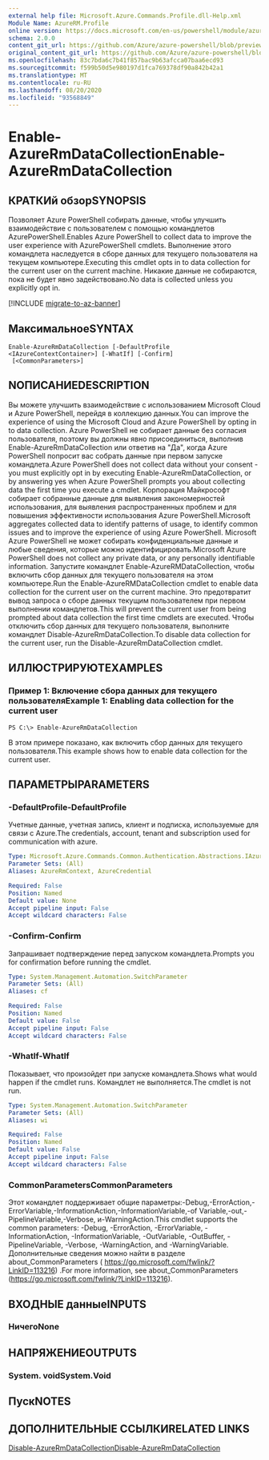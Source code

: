 ```yaml
---
external help file: Microsoft.Azure.Commands.Profile.dll-Help.xml
Module Name: AzureRM.Profile
online version: https://docs.microsoft.com/en-us/powershell/module/azurerm.profile/enable-azurermdatacollection
schema: 2.0.0
content_git_url: https://github.com/Azure/azure-powershell/blob/preview/src/ResourceManager/Profile/Commands.Profile/help/Enable-AzureRmDataCollection.md
original_content_git_url: https://github.com/Azure/azure-powershell/blob/preview/src/ResourceManager/Profile/Commands.Profile/help/Enable-AzureRmDataCollection.md
ms.openlocfilehash: 83c7bda6c7b41f857bac9b63afcca07baa6ecd93
ms.sourcegitcommit: f599b50d5e980197d1fca769378df90a842b42a1
ms.translationtype: MT
ms.contentlocale: ru-RU
ms.lasthandoff: 08/20/2020
ms.locfileid: "93568849"
---
```

# <span data-ttu-id="e280b-101">Enable-AzureRmDataCollection</span><span class="sxs-lookup"><span data-stu-id="e280b-101">Enable-AzureRmDataCollection</span></span>

## <span data-ttu-id="e280b-102">КРАТКИй обзор</span><span class="sxs-lookup"><span data-stu-id="e280b-102">SYNOPSIS</span></span>
<span data-ttu-id="e280b-103">Позволяет Azure PowerShell собирать данные, чтобы улучшить взаимодействие с пользователем с помощью командлетов AzurePowerShell.</span><span class="sxs-lookup"><span data-stu-id="e280b-103">Enables Azure PowerShell to collect data to improve the user experience with AzurePowerShell cmdlets.</span></span>
<span data-ttu-id="e280b-104">Выполнение этого командлета наследуется в сборе данных для текущего пользователя на текущем компьютере.</span><span class="sxs-lookup"><span data-stu-id="e280b-104">Executing this cmdlet opts in to data collection for the current user on the current machine.</span></span>
<span data-ttu-id="e280b-105">Никакие данные не собираются, пока не будет явно задействовано.</span><span class="sxs-lookup"><span data-stu-id="e280b-105">No data is collected unless you explicitly opt in.</span></span>

[!INCLUDE [migrate-to-az-banner](../../includes/migrate-to-az-banner.md)]

## <span data-ttu-id="e280b-106">Максимальное</span><span class="sxs-lookup"><span data-stu-id="e280b-106">SYNTAX</span></span>

```
Enable-AzureRmDataCollection [-DefaultProfile <IAzureContextContainer>] [-WhatIf] [-Confirm]
 [<CommonParameters>]
```

## <span data-ttu-id="e280b-107">NОПИСАНИЕ</span><span class="sxs-lookup"><span data-stu-id="e280b-107">DESCRIPTION</span></span>
<span data-ttu-id="e280b-108">Вы можете улучшить взаимодействие с использованием Microsoft Cloud и Azure PowerShell, перейдя в коллекцию данных.</span><span class="sxs-lookup"><span data-stu-id="e280b-108">You can improve the experience of using the Microsoft Cloud and Azure PowerShell by opting in to data collection.</span></span>
<span data-ttu-id="e280b-109">Azure PowerShell не собирает данные без согласия пользователя, поэтому вы должны явно присоединиться, выполнив Enable-AzureRmDataCollection или ответив на "Да", когда Azure PowerShell попросит вас собрать данные при первом запуске командлета.</span><span class="sxs-lookup"><span data-stu-id="e280b-109">Azure PowerShell does not collect data without your consent - you must explicitly opt in by executing Enable-AzureRmDataCollection, or by answering yes when Azure PowerShell prompts you about collecting data the first time you execute a cmdlet.</span></span>
<span data-ttu-id="e280b-110">Корпорация Майкрософт собирает собранные данные для выявления закономерностей использования, для выявления распространенных проблем и для повышения эффективности использования Azure PowerShell.</span><span class="sxs-lookup"><span data-stu-id="e280b-110">Microsoft aggregates collected data to identify patterns of usage, to identify common issues and to improve the experience of using Azure PowerShell.</span></span>
<span data-ttu-id="e280b-111">Microsoft Azure PowerShell не может собирать конфиденциальные данные и любые сведения, которые можно идентифицировать.</span><span class="sxs-lookup"><span data-stu-id="e280b-111">Microsoft Azure PowerShell does not collect any private data, or any personally identifiable information.</span></span>
<span data-ttu-id="e280b-112">Запустите командлет Enable-AzureRMDataCollection, чтобы включить сбор данных для текущего пользователя на этом компьютере.</span><span class="sxs-lookup"><span data-stu-id="e280b-112">Run the Enable-AzureRMDataCollection cmdlet to enable data collection for the current user on the current machine.</span></span>
<span data-ttu-id="e280b-113">Это предотвратит вывод запроса о сборе данных текущим пользователем при первом выполнении командлетов.</span><span class="sxs-lookup"><span data-stu-id="e280b-113">This will prevent the current user from being prompted about data collection the first time cmdlets are executed.</span></span>
<span data-ttu-id="e280b-114">Чтобы отключить сбор данных для текущего пользователя, выполните командлет Disable-AzureRmDataCollection.</span><span class="sxs-lookup"><span data-stu-id="e280b-114">To disable data collection for the current user, run the Disable-AzureRmDataCollection cmdlet.</span></span>

## <span data-ttu-id="e280b-115">ИЛЛЮСТРИРУЮТ</span><span class="sxs-lookup"><span data-stu-id="e280b-115">EXAMPLES</span></span>

### <span data-ttu-id="e280b-116">Пример 1: Включение сбора данных для текущего пользователя</span><span class="sxs-lookup"><span data-stu-id="e280b-116">Example 1: Enabling data collection for the current user</span></span>
```
PS C:\> Enable-AzureRmDataCollection
```

<span data-ttu-id="e280b-117">В этом примере показано, как включить сбор данных для текущего пользователя.</span><span class="sxs-lookup"><span data-stu-id="e280b-117">This example shows how to enable data collection for the current user.</span></span>

## <span data-ttu-id="e280b-118">ПАРАМЕТРЫ</span><span class="sxs-lookup"><span data-stu-id="e280b-118">PARAMETERS</span></span>

### <span data-ttu-id="e280b-119">-DefaultProfile</span><span class="sxs-lookup"><span data-stu-id="e280b-119">-DefaultProfile</span></span>
<span data-ttu-id="e280b-120">Учетные данные, учетная запись, клиент и подписка, используемые для связи с Azure.</span><span class="sxs-lookup"><span data-stu-id="e280b-120">The credentials, account, tenant and subscription used for communication with azure.</span></span>

```yaml
Type: Microsoft.Azure.Commands.Common.Authentication.Abstractions.IAzureContextContainer
Parameter Sets: (All)
Aliases: AzureRmContext, AzureCredential

Required: False
Position: Named
Default value: None
Accept pipeline input: False
Accept wildcard characters: False
```

### <span data-ttu-id="e280b-121">-Confirm</span><span class="sxs-lookup"><span data-stu-id="e280b-121">-Confirm</span></span>
<span data-ttu-id="e280b-122">Запрашивает подтверждение перед запуском командлета.</span><span class="sxs-lookup"><span data-stu-id="e280b-122">Prompts you for confirmation before running the cmdlet.</span></span>

```yaml
Type: System.Management.Automation.SwitchParameter
Parameter Sets: (All)
Aliases: cf

Required: False
Position: Named
Default value: False
Accept pipeline input: False
Accept wildcard characters: False
```

### <span data-ttu-id="e280b-123">-WhatIf</span><span class="sxs-lookup"><span data-stu-id="e280b-123">-WhatIf</span></span>
<span data-ttu-id="e280b-124">Показывает, что произойдет при запуске командлета.</span><span class="sxs-lookup"><span data-stu-id="e280b-124">Shows what would happen if the cmdlet runs.</span></span> <span data-ttu-id="e280b-125">Командлет не выполняется.</span><span class="sxs-lookup"><span data-stu-id="e280b-125">The cmdlet is not run.</span></span>

```yaml
Type: System.Management.Automation.SwitchParameter
Parameter Sets: (All)
Aliases: wi

Required: False
Position: Named
Default value: False
Accept pipeline input: False
Accept wildcard characters: False
```

### <span data-ttu-id="e280b-126">CommonParameters</span><span class="sxs-lookup"><span data-stu-id="e280b-126">CommonParameters</span></span>
<span data-ttu-id="e280b-127">Этот командлет поддерживает общие параметры:-Debug,-ErrorAction,-ErrorVariable,-InformationAction,-InformationVariable,-of Variable,-out,-PipelineVariable,-Verbose, и-WarningAction.</span><span class="sxs-lookup"><span data-stu-id="e280b-127">This cmdlet supports the common parameters: -Debug, -ErrorAction, -ErrorVariable, -InformationAction, -InformationVariable, -OutVariable, -OutBuffer, -PipelineVariable, -Verbose, -WarningAction, and -WarningVariable.</span></span> <span data-ttu-id="e280b-128">Дополнительные сведения можно найти в разделе about_CommonParameters ( https://go.microsoft.com/fwlink/?LinkID=113216) .</span><span class="sxs-lookup"><span data-stu-id="e280b-128">For more information, see about_CommonParameters (https://go.microsoft.com/fwlink/?LinkID=113216).</span></span>

## <span data-ttu-id="e280b-129">ВХОДНЫЕ данные</span><span class="sxs-lookup"><span data-stu-id="e280b-129">INPUTS</span></span>

### <span data-ttu-id="e280b-130">Ничего</span><span class="sxs-lookup"><span data-stu-id="e280b-130">None</span></span>

## <span data-ttu-id="e280b-131">НАПРЯЖЕНИЕ</span><span class="sxs-lookup"><span data-stu-id="e280b-131">OUTPUTS</span></span>

### <span data-ttu-id="e280b-132">System. void</span><span class="sxs-lookup"><span data-stu-id="e280b-132">System.Void</span></span>

## <span data-ttu-id="e280b-133">Пуск</span><span class="sxs-lookup"><span data-stu-id="e280b-133">NOTES</span></span>

## <span data-ttu-id="e280b-134">ДОПОЛНИТЕЛЬНЫЕ ССЫЛКИ</span><span class="sxs-lookup"><span data-stu-id="e280b-134">RELATED LINKS</span></span>

[<span data-ttu-id="e280b-135">Disable-AzureRmDataCollection</span><span class="sxs-lookup"><span data-stu-id="e280b-135">Disable-AzureRmDataCollection</span></span>](./Disable-AzureRmDataCollection.md)

